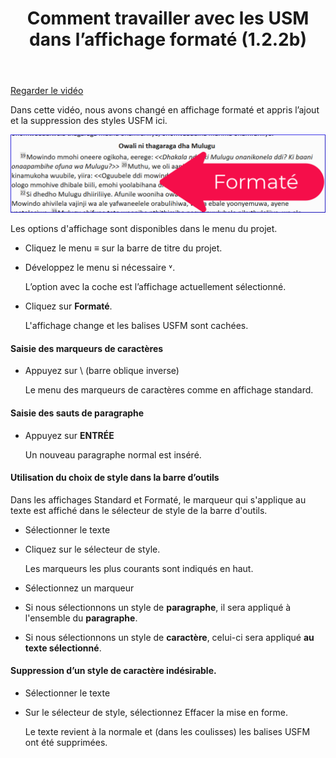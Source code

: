 ﻿---
title: Comment travailler avec les USM dans l’affichage formaté (1.2.2b)
---
[Regarder le vidéo](https://vimeo.com/446776619)

Dans cette vidéo, nous avons changé en affichage formaté et appris l’ajout et la suppression des styles USFM ici.

![](media/66b503036e5988be48dd90578f64ece7.png)

Les options d'affichage sont disponibles dans le menu du projet.

-   Cliquez le menu **≡** sur la barre de titre du projet.
-   Développez le menu si nécessaire ˅.

    L’option avec la coche est l’affichage actuellement sélectionné.

-   Cliquez sur **Formaté**.

    L'affichage change et les balises USFM sont cachées.

#### Saisie des marqueurs de caractères

-   Appuyez sur \\ (barre oblique inverse)

    Le menu des marqueurs de caractères comme en affichage standard.

#### Saisie des sauts de paragraphe

-   Appuyez sur **ENTRÉE**

    Un nouveau paragraphe normal est inséré.

#### Utilisation du choix de style dans la barre d’outils

Dans les affichages Standard et Formaté, le marqueur qui s'applique au texte est affiché dans le sélecteur de style de la barre d'outils.

-   Sélectionner le texte
-   Cliquez sur le sélecteur de style.

    Les marqueurs les plus courants sont indiqués en haut.

-   Sélectionnez un marqueur
-   Si nous sélectionnons un style de **paragraphe**, il sera appliqué à l'ensemble du **paragraphe**.
-   Si nous sélectionnons un style de **caractère**, celui-ci sera appliqué **au texte sélectionné**.

#### Suppression d’un style de caractère indésirable.

-   Sélectionner le texte
-   Sur le sélecteur de style, sélectionnez Effacer la mise en forme.

    Le texte revient à la normale et (dans les coulisses) les balises USFM ont été supprimées.

